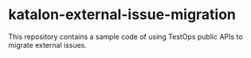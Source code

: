 # katalon-external-issue-migration
This repository contains a sample code of using TestOps public APIs to migrate external issues.
